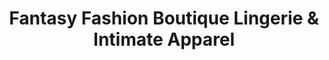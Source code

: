---
title: "Fantasy Fashion Boutique Lingerie & Intimate Apparel"
url: /scarborough/fantasy-fashion-boutique-lingerie-und-intimate-apparel/
shop: Kleidung
---